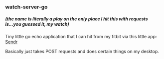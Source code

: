 ### watch-server-go
##### (the name is literally a play on the only place I hit this with requests is...you guessed it, my watch)

Tiny little go echo application that I can hit from my fitbit via this little app: [Sendr](https://gallery.fitbit.com/details/5d319520-15a0-4fa0-b84e-a877bf3d691a)

Basically just takes POST requests and does certain things on my desktop.
